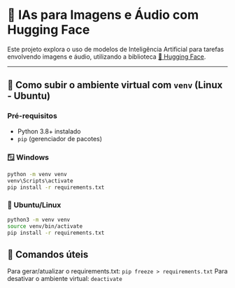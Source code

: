 # 🧠 IAs para Imagens e Áudio com Hugging Face

Este projeto explora o uso de modelos de Inteligência Artificial para tarefas envolvendo imagens e áudio, utilizando a biblioteca [🤗 Hugging Face](https://huggingface.co/).

---

## 🚀 Como subir o ambiente virtual com `venv` (Linux - Ubuntu)

### Pré-requisitos

- Python 3.8+ instalado
- `pip` (gerenciador de pacotes)

### 🪟 Windows

```bash
python -m venv venv
venv\Scripts\activate
pip install -r requirements.txt
```

### 🐧 Ubuntu/Linux

```bash
python3 -m venv venv
source venv/bin/activate
pip install -r requirements.txt
```

## 🧪 Comandos úteis

Para gerar/atualizar o requirements.txt: ```pip freeze > requirements.txt```
Para desativar o ambiente virtual: ```deactivate```
